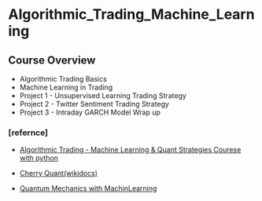 # Algorithmic_Trading_Machine_Learning

## Course Overview

* Algorithmic Trading Basics
* Machine Learning in Trading
* Project 1 - Unsupervised Learning Trading Strategy
* Project 2 - Twitter Sentiment Trading Strategy
* Project 3 - Intraday GARCH Model Wrap up 




### [refernce]   

- [Algorithmic Trading - Machine Learning & Quant Strategies Courese with python](https://www.youtube.com/watch?v=9Y3yaoi9rUQ)


- [Cherry Quant(wikidocs)](https://wikidocs.net/book/7089)
- [Quantum Mechanics with MachinLearning](https://wikidocs.net/book/2389)